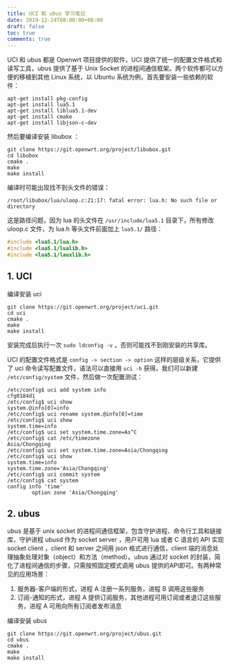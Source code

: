 ```yaml
---
title: UCI 和 ubus 学习笔记
date: 2019-12-24T08:00:00+08:00
draft: false
toc: true
comments: true
---
```



UCI 和 ubus 都是 Openwrt 项目提供的软件，UCI 提供了统一的配置文件格式和读写工具，ubus 提供了基于 Unix Socket 的进程间通信框架。两个软件都可以方便的移植到其他 Linux 系统，以 Ubuntu 系统为例，首先要安装一些依赖的软件：

``` shell
apt-get install pkg-config
apt-get install lua5.1
apt-get install liblua5.1-dev
apt-get install cmake
apt-get install libjson-c-dev
```

然后要编译安装 libubox ：

``` shell
git clone https://git.openwrt.org/project/libubox.git
cd libubox
cmake .
make
make install
```

编译时可能出现找不到头文件的错误：

``` shell
/root/libubox/lua/uloop.c:21:17: fatal error: lua.h: No such file or directory
```

这是路径问题，因为 lua 的头文件在 `/usr/include/lua5.1` 目录下，所有修改 uloop.c 文件，为 lua.h 等头文件前面加上 `lua5.1/` 路径：

``` c
#include <lua5.1/lua.h>
#include <lua5.1/lualib.h>
#include <lua5.1/lauxlib.h>
```

## 1. UCI

编译安装 uci

``` shell
git clone https://git.openwrt.org/project/uci.git
cd uci
cmake .
make 
make install
```

安装完成后执行一次 `sudo ldconfig -v` ，否则可能找不到刚安装的共享库。

UCI 的配置文件格式是 `config -> section -> option` 这样的层级关系，它提供了 uci 命令读写配置文件，语法可以直接用 `uci -h` 获得。我们可以新建 `/etc/config/system` 文件，然后做一次配置测试：

``` shell
/etc/config$ uci add system info
cfg0184d1
/etc/config$ uci show
system.@info[0]=info
/etc/config$ uci rename system.@info[0]=time
/etc/config$ uci show
system.time=info
/etc/config$ uci set system.time.zone=As^C
/etc/config$ cat /etc/timezone
Asia/Chongqing
/etc/config$ uci set system.time.zone=Asia/Chongqing
/etc/config$ uci show
system.time=info
system.time.zone='Asia/Chongqing'
/etc/config$ uci commit system
/etc/config$ cat system
config info 'time'
        option zone 'Asia/Chongqing'
```

## 2. ubus

ubus 是基于 unix socket 的进程间通信框架，包含守护进程、命令行工具和链接库，守护进程 ubusd 作为 socket server ，用户可用 lua 或者 C 语言的 API 实现 socket client ，client 和 server 之间用 json 格式进行通信，client 端的消息处理抽象处理对象（object）和方法（method）。ubus 通过对 socket 的封装，简化了进程间通信的步骤，只需按照固定模式调用 ubus 提供的API即可。有两种常见的应用场景：

1. 服务器-客户端的形式，进程 A 注册一系列服务，进程 B 调用这些服务
2. 订阅-通知的形式，进程 A 提供订阅服务，其他进程可用订阅或者退订这些服务，进程 A 可用向所有订阅者发布消息

编译安装 ubus

```shell
git clone https://git.openwrt.org/project/ubus.git
cd ubus
cmake .
make
make install
```

## 
